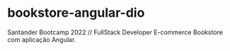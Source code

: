# bookstore-angular-dio
Santander Bootcamp 2022 // FullStack Developer
E-commerce Bookstore com aplicação Angular.
